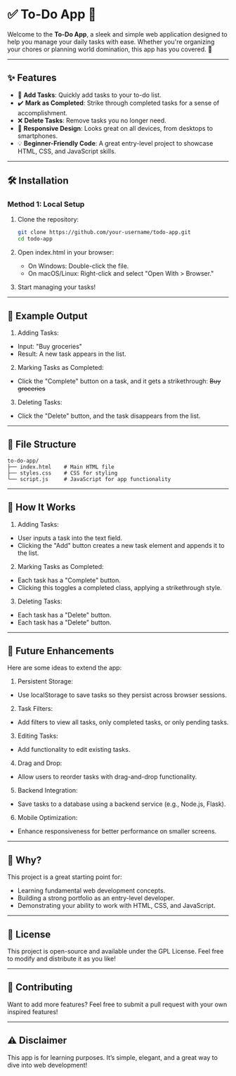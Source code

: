 # ✅ To-Do App 📝

Welcome to the **To-Do App**, a sleek and simple web application designed to help you manage your daily tasks with ease. Whether you're organizing your chores or planning world domination, this app has you covered. 🌟

---

## ✨ Features

- 📝 **Add Tasks**: Quickly add tasks to your to-do list.
- ✔️ **Mark as Completed**: Strike through completed tasks for a sense of accomplishment.
- ❌ **Delete Tasks**: Remove tasks you no longer need.
- 📱 **Responsive Design**: Looks great on all devices, from desktops to smartphones.
- 💡 **Beginner-Friendly Code**: A great entry-level project to showcase HTML, CSS, and JavaScript skills.

---

## 🛠️ Installation

### Method 1: Local Setup

1. Clone the repository:

   ```bash
   git clone https://github.com/your-username/todo-app.git
   cd todo-app
   ```

2. Open index.html in your browser:

   - On Windows: Double-click the file.
   - On macOS/Linux: Right-click and select "Open With > Browser."

3. Start managing your tasks!

---

## 🎉 Example Output

1. Adding Tasks:

- Input: "Buy groceries"
- Result: A new task appears in the list.

2. Marking Tasks as Completed:

- Click the "Complete" button on a task, and it gets a strikethrough:
  ~~Buy groceries~~

3. Deleting Tasks:

- Click the "Delete" button, and the task disappears from the list.

---

## 📂 File Structure

```
to-do-app/
├── index.html    # Main HTML file
├── styles.css    # CSS for styling
└── script.js     # JavaScript for app functionality
```

---

## 📖 How It Works

1. Adding Tasks:

- User inputs a task into the text field.
- Clicking the "Add" button creates a new task element and appends it to the list.

2. Marking Tasks as Completed:

- Each task has a "Complete" button.
- Clicking this toggles a completed class, applying a strikethrough style.

3. Deleting Tasks:

- Each task has a "Delete" button.
- Each task has a "Delete" button.

---

## 🌟 Future Enhancements

Here are some ideas to extend the app:

1. Persistent Storage:

- Use localStorage to save tasks so they persist across browser sessions.

2. Task Filters:

- Add filters to view all tasks, only completed tasks, or only pending tasks.

3. Editing Tasks:

- Add functionality to edit existing tasks.

4. Drag and Drop:

- Allow users to reorder tasks with drag-and-drop functionality.

5. Backend Integration:

- Save tasks to a database using a backend service (e.g., Node.js, Flask).

6. Mobile Optimization:

- Enhance responsiveness for better performance on smaller screens.

---

## 🤔 Why?

This project is a great starting point for:

- Learning fundamental web development concepts.
- Building a strong portfolio as an entry-level developer.
- Demonstrating your ability to work with HTML, CSS, and JavaScript.

---

## 📜 License

This project is open-source and available under the GPL License. Feel free to modify and distribute it as you like!

---

## 🐾 Contributing

Want to add more features? Feel free to submit a pull request with your own inspired features!

---

## ⚠️ Disclaimer

This app is for learning purposes. It’s simple, elegant, and a great way to dive into web development!
